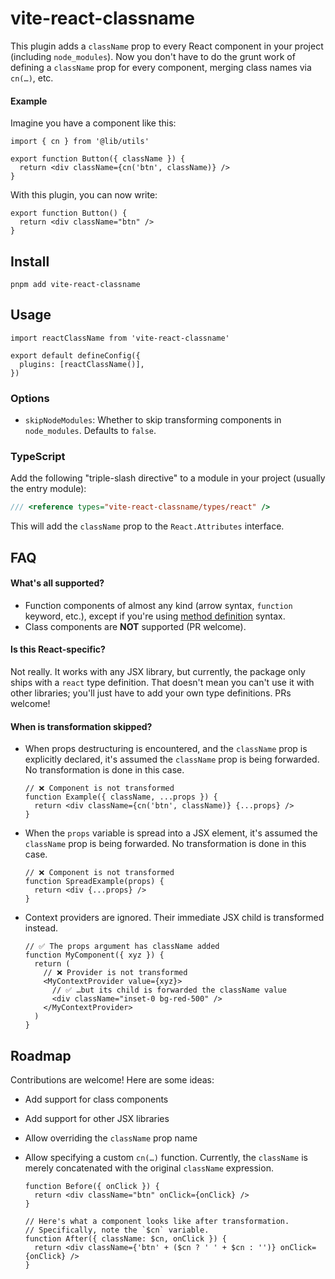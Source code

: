 # vite-react-classname

This plugin adds a `className` prop to every React component in your project (including `node_modules`). Now you don't have to do the grunt work of defining a `className` prop for every component, merging class names via `cn(…)`, etc.

#### Example

Imagine you have a component like this:

```tsx
import { cn } from '@lib/utils'

export function Button({ className }) {
  return <div className={cn('btn', className)} />
}
```

With this plugin, you can now write:

```tsx
export function Button() {
  return <div className="btn" />
}
```

## Install

```
pnpm add vite-react-classname
```

## Usage

```tsx
import reactClassName from 'vite-react-classname'

export default defineConfig({
  plugins: [reactClassName()],
})
```

### Options

- `skipNodeModules`: Whether to skip transforming components in `node_modules`. Defaults to `false`.

### TypeScript

Add the following "triple-slash directive" to a module in your project (usually the entry module):

```ts
/// <reference types="vite-react-classname/types/react" />
```

This will add the `className` prop to the `React.Attributes` interface.

## FAQ

#### What's all supported?

- Function components of almost any kind (arrow syntax, `function` keyword, etc.), except if you're using [method definition](https://developer.mozilla.org/en-US/docs/Web/JavaScript/Reference/Functions/Method_definitions) syntax.
- Class components are **NOT** supported (PR welcome).

#### Is this React-specific?

Not really. It works with any JSX library, but currently, the package only ships with a `react` type definition. That doesn't mean you can't use it with other libraries; you'll just have to add your own type definitions. PRs welcome!

#### When is transformation skipped?

- When props destructuring is encountered, and the `className` prop is explicitly declared, it's assumed the `className` prop is being forwarded. No transformation is done in this case.
  ```tsx
  // ❌ Component is not transformed
  function Example({ className, ...props }) {
    return <div className={cn('btn', className)} {...props} />
  }
  ```
- When the `props` variable is spread into a JSX element, it's assumed the `className` prop is being forwarded. No transformation is done in this case.
  ```tsx
  // ❌ Component is not transformed
  function SpreadExample(props) {
    return <div {...props} />
  }
  ```
- Context providers are ignored. Their immediate JSX child is transformed instead.
  ```tsx
  // ✅ The props argument has className added
  function MyComponent({ xyz }) {
    return (
      // ❌ Provider is not transformed
      <MyContextProvider value={xyz}>
        // ✅ …but its child is forwarded the className value
        <div className="inset-0 bg-red-500" />
      </MyContextProvider>
    )
  }
  ```

## Roadmap

Contributions are welcome! Here are some ideas:

- Add support for class components
- Add support for other JSX libraries
- Allow overriding the `className` prop name
- Allow specifying a custom `cn(…)` function. Currently, the `className` is merely concatenated with the original `className` expression.

  ```tsx
  function Before({ onClick }) {
    return <div className="btn" onClick={onClick} />
  }

  // Here's what a component looks like after transformation.
  // Specifically, note the `$cn` variable.
  function After({ className: $cn, onClick }) {
    return <div className={'btn' + ($cn ? ' ' + $cn : '')} onClick={onClick} />
  }
  ```
